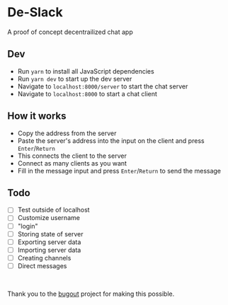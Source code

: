 # De-Slack

A proof of concept decentrailized chat app

## Dev

- Run `yarn` to install all JavaScript dependencies
- Run `yarn dev` to start up the dev server
- Navigate to `localhost:8000/server` to start the chat server
- Navigate to `localhost:8000` to start a chat client


## How it works

- Copy the address from the server
- Paste the server's address into the input on the client and press `Enter`/`Return`
- This connects the client to the server
- Connect as many clients as you want
- Fill in the message input and press `Enter`/`Return` to send the message

## Todo

- [ ] Test outside of localhost
- [ ] Customize username
- [ ] "login"
- [ ] Storing state of server
- [ ] Exporting server data
- [ ] Importing server data
- [ ] Creating channels
- [ ] Direct messages

<br />

Thank you to the [bugout](https://github.com/chr15m/bugout) project for making this possible.